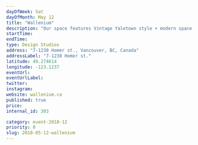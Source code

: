 ```yaml
---
dayOfWeek: Sat
dayOfMonth: May 12
title: "Wallenium"
description: "Our space features Vintage Yaletown style + modern space optimization! Come see our newly designed autonomous silent meeting room, integrated glass wall systems and locally designed craft furniture presented by @archetypeconcepts. Lets talk design while enjoying some wine, beer, refreshments and snacks. "
startTime: 
endTime: 
type: Design Studios
address: "7-1238 Homer st., Vancouver, BC, Canada"
addressLabel: "7-1238 Homer st."
latitude: 49.274614
longitude: -123.1237
eventUrl: 
eventUrlLabel: 
twitter: 
instagram: 
website: wallenium.ca
published: true
price: 
internal_id: 303

category: event-2018-12
priority: 0
slug: 2018-05-12-wallenium
---
```

